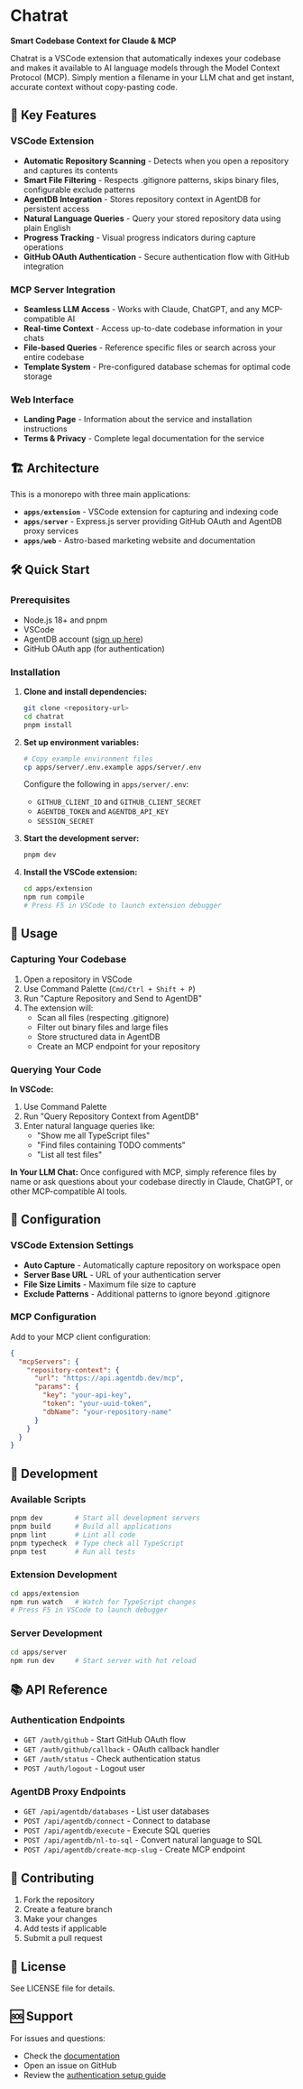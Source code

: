 # Chatrat

**Smart Codebase Context for Claude & MCP**

Chatrat is a VSCode extension that automatically indexes your codebase and makes it available to AI language models through the Model Context Protocol (MCP). Simply mention a filename in your LLM chat and get instant, accurate context without copy-pasting code.

## 🚀 Key Features

### VSCode Extension
- **Automatic Repository Scanning** - Detects when you open a repository and captures its contents
- **Smart File Filtering** - Respects .gitignore patterns, skips binary files, configurable exclude patterns
- **AgentDB Integration** - Stores repository context in AgentDB for persistent access
- **Natural Language Queries** - Query your stored repository data using plain English
- **Progress Tracking** - Visual progress indicators during capture operations
- **GitHub OAuth Authentication** - Secure authentication flow with GitHub integration

### MCP Server Integration
- **Seamless LLM Access** - Works with Claude, ChatGPT, and any MCP-compatible AI
- **Real-time Context** - Access up-to-date codebase information in your chats
- **File-based Queries** - Reference specific files or search across your entire codebase
- **Template System** - Pre-configured database schemas for optimal code storage

### Web Interface
- **Landing Page** - Information about the service and installation instructions
- **Terms & Privacy** - Complete legal documentation for the service

## 🏗️ Architecture

This is a monorepo with three main applications:

- **`apps/extension`** - VSCode extension for capturing and indexing code
- **`apps/server`** - Express.js server providing GitHub OAuth and AgentDB proxy services
- **`apps/web`** - Astro-based marketing website and documentation

## 🛠️ Quick Start

### Prerequisites
- Node.js 18+ and pnpm
- VSCode
- AgentDB account ([sign up here](https://agentdb.dev))
- GitHub OAuth app (for authentication)

### Installation

1. **Clone and install dependencies:**
   ```bash
   git clone <repository-url>
   cd chatrat
   pnpm install
   ```

2. **Set up environment variables:**
   ```bash
   # Copy example environment files
   cp apps/server/.env.example apps/server/.env
   ```

   Configure the following in `apps/server/.env`:
   - `GITHUB_CLIENT_ID` and `GITHUB_CLIENT_SECRET`
   - `AGENTDB_TOKEN` and `AGENTDB_API_KEY`
   - `SESSION_SECRET`

3. **Start the development server:**
   ```bash
   pnpm dev
   ```

4. **Install the VSCode extension:**
   ```bash
   cd apps/extension
   npm run compile
   # Press F5 in VSCode to launch extension debugger
   ```

## 📖 Usage

### Capturing Your Codebase

1. Open a repository in VSCode
2. Use Command Palette (`Cmd/Ctrl + Shift + P`)
3. Run "Capture Repository and Send to AgentDB"
4. The extension will:
   - Scan all files (respecting .gitignore)
   - Filter out binary files and large files
   - Store structured data in AgentDB
   - Create an MCP endpoint for your repository

### Querying Your Code

**In VSCode:**
1. Use Command Palette
2. Run "Query Repository Context from AgentDB"
3. Enter natural language queries like:
   - "Show me all TypeScript files"
   - "Find files containing TODO comments"
   - "List all test files"

**In Your LLM Chat:**
Once configured with MCP, simply reference files by name or ask questions about your codebase directly in Claude, ChatGPT, or other MCP-compatible AI tools.

## 🔧 Configuration

### VSCode Extension Settings

- **Auto Capture** - Automatically capture repository on workspace open
- **Server Base URL** - URL of your authentication server
- **File Size Limits** - Maximum file size to capture
- **Exclude Patterns** - Additional patterns to ignore beyond .gitignore

### MCP Configuration

Add to your MCP client configuration:
```json
{
  "mcpServers": {
    "repository-context": {
      "url": "https://api.agentdb.dev/mcp",
      "params": {
        "key": "your-api-key",
        "token": "your-uuid-token",
        "dbName": "your-repository-name"
      }
    }
  }
}
```

## 🚀 Development

### Available Scripts

```bash
pnpm dev        # Start all development servers
pnpm build      # Build all applications
pnpm lint       # Lint all code
pnpm typecheck  # Type check all TypeScript
pnpm test       # Run all tests
```

### Extension Development

```bash
cd apps/extension
npm run watch   # Watch for TypeScript changes
# Press F5 in VSCode to launch debugger
```

### Server Development

```bash
cd apps/server
npm run dev     # Start server with hot reload
```

## 📚 API Reference

### Authentication Endpoints
- `GET /auth/github` - Start GitHub OAuth flow
- `GET /auth/github/callback` - OAuth callback handler
- `GET /auth/status` - Check authentication status
- `POST /auth/logout` - Logout user

### AgentDB Proxy Endpoints
- `GET /api/agentdb/databases` - List user databases
- `POST /api/agentdb/connect` - Connect to database
- `POST /api/agentdb/execute` - Execute SQL queries
- `POST /api/agentdb/nl-to-sql` - Convert natural language to SQL
- `POST /api/agentdb/create-mcp-slug` - Create MCP endpoint

## 🤝 Contributing

1. Fork the repository
2. Create a feature branch
3. Make your changes
4. Add tests if applicable
5. Submit a pull request

## 📄 License

See LICENSE file for details.

## 🆘 Support

For issues and questions:
- Check the [documentation](apps/extension/README.md)
- Open an issue on GitHub
- Review the [authentication setup guide](AUTHENTICATION_SETUP.md)
